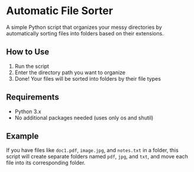 # Automatic File Sorter

A simple Python script that organizes your messy directories by automatically sorting files into folders based on their extensions.

## How to Use

1. Run the script
2. Enter the directory path you want to organize
3. Done! Your files will be sorted into folders by their file types

## Requirements
- Python 3.x
- No additional packages needed (uses only os and shutil)

## Example
If you have files like `doc1.pdf`, `image.jpg`, and `notes.txt` in a folder, this script will create separate folders named `pdf`, `jpg`, and `txt`, and move each file into its corresponding folder.

